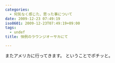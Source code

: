 ```yaml
---
categories:
  - 何気なく感じた、思った事について
date: 2009-12-23 07:49:19
iso8601: 2009-12-23T07:49:19+09:00
tags:
  - undef
title: 恒例のラウンジオーサカにて

---
```


またアメリカに行ってきます。
ということでポチッと。
    	